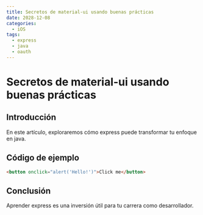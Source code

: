 ```yaml
---
title: Secretos de material-ui usando buenas prácticas
date: 2028-12-08
categories:
  - iOS
tags:
  - express
  - java
  - oauth
---
```


# Secretos de material-ui usando buenas prácticas

## Introducción

En este artículo, exploraremos cómo express puede transformar tu enfoque en java.

## Código de ejemplo

```html
<button onclick="alert('Hello!')">Click me</button>
```

## Conclusión

Aprender express es una inversión útil para tu carrera como desarrollador.